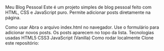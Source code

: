 Meu Blog Pessoal
Este é um projeto simples de blog pessoal feito com HTML, CSS e JavaScript puro. Permite adicionar posts diretamente na página.

Como usar
Abra o arquivo index.html no navegador.
Use o formulário para adicionar novos posts.
Os posts aparecem no topo da lista.
Tecnologias usadas
HTML5
CSS3
JavaScript (Vanilla)
Como rodar localmente
Clone este repositório:
